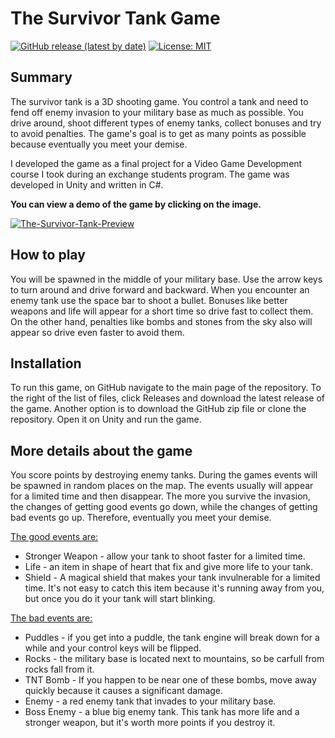 # The Survivor Tank Game 
[![GitHub release (latest by date)](https://img.shields.io/github/v/release/tomerlieber/Unity-Game-The-Survivor-Tank)](https://github.com/tomerlieber/Unity-Game-The-Survivor-Tank/releases)
[![License: MIT](https://img.shields.io/badge/License-MIT-yellow.svg)](https://github.com/tomerlieber/Unity-Game-The-Survivor-Tank/blob/master/LICENSE)

## Summary
The survivor tank is a 3D shooting game. You control a tank and need to fend off enemy invasion to your military base as much as possible.
You drive around, shoot different types of enemy tanks, collect bonuses and try to avoid penalties.
The game's goal is to get as many points as possible because eventually you meet your demise.

I developed the game as a final project for a Video Game Development course I took during an exchange students program. The game was developed in Unity and written in C#.

**You can view a demo of the game by clicking on the image.**

<a href="https://youtu.be/CjsuXfAbV1U"><img src="https://i.ibb.co/d6hjyrB/The-Survivor-Tank-Preview.png" alt="The-Survivor-Tank-Preview" border="0"></a>

## How to play
You will be spawned in the middle of your military base. Use the arrow keys to turn around and drive forward and backward. When you encounter an enemy tank use the space bar to shoot a bullet. Bonuses like better weapons and life will appear for a short time so drive fast to collect them. On the other hand, penalties like bombs and stones from the sky also will appear so drive even faster to avoid them.

## Installation
To run this game, on GitHub navigate to the main page of the repository. To the right of the list of files, click Releases and download the latest release of the game. Another option is to download the GitHub zip file or clone the repository. Open it on Unity and run the game.

## More details about the game
You score points by destroying enemy tanks. During the games events will be spawned in random places on the map. The events usually will appear for a limited time and then disappear. The more you survive the invasion, the changes of getting good events go down, while the changes of getting bad events go up. Therefore, eventually you meet your demise. 

<ins>The good events are:</ins>
- Stronger Weapon - allow your tank to shoot faster for a limited time.
- Life - an item in shape of heart that fix and give more life to your tank.
- Shield - A magical shield that makes your tank invulnerable for a limited time. It's not easy to catch this item because it's running away from you, but once you do it your tank will start blinking.

<ins>The bad events are:</ins>
- Puddles - if you get into a puddle, the tank engine will break down for a while and your control keys will be flipped.
- Rocks - the military base is located next to mountains, so be carfull from rocks fall from it.
- TNT Bomb - If you happen to be near one of these bombs, move away quickly because it causes a significant damage.
- Enemy - a red enemy tank that invades to your military base.
- Boss Enemy - a blue big enemy tank. This tank has more life and a stronger weapon, but it's worth more points if you destroy it.
